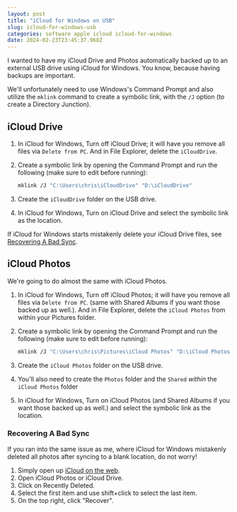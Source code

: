 ```yaml
---
layout: post
title: "iCloud for Windows on USB"
slug: icloud-for-windows-usb
categories: software apple icloud icloud-for-windows
date: 2024-02-23T23:45:37.968Z
---
```


I wanted to have my iCloud Drive and Photos automatically backed up to an external USB drive using iCloud for Windows. You know, because having backups are important.

We'll unfortunately need to use Windows's Command Prompt and also utilize the `mklink` command to create a symbolic link, with the `/J` option (to create a Directory Junction).

## iCloud Drive

1. In iCloud for Windows, Turn off iCloud Drive; it will have you remove all files via `Delete from PC`. And in File Explorer, delete the `iCloudDrive`.

2. Create a symbolic link by opening the Command Prompt and run the following (make sure to edit before running):

    ```sh
    mklink /J "C:\Users\chris\iCloudDrive" "D:\iCloudDrive"
    ```

3. Create the `iCloudDrive` folder on the USB drive.

4. In iCloud for Windows, Turn on iCloud Drive and select the symbolic link as the location.

If iCloud for Windows starts mistakenly delete your iCloud Drive files, see [Recovering A Bad Sync](#recovering-a-bad-sync).

## iCloud Photos

We're going to do almost the same with iCloud Photos.

1. In iCloud for Windows, Turn off iCloud Photos; it will have you remove all files via `Delete from PC`. (same with Shared Albums if you want those backed up as well.). And in File Explorer, delete the `iCloud Photos` from within your Pictures folder.

1. Create a symbolic link by opening the Command Prompt and run the following (make sure to edit before running):

    ```sh
    mklink /J "C:\Users\chris\Pictures\iCloud Photos" "D:\iCloud Photos"
    ```

1. Create the `iCloud Photos` folder on the USB drive.

1. You'll also need to create the `Photos` folder and the `Shared` *within* the `iCloud Photos` folder

1. In iCloud for Windows, Turn on iCloud Photos (and Shared Albums if you want those backed up as well.) and select the symbolic link as the location.

### Recovering A Bad Sync

If you ran into the same issue as me, where iCloud for Windows mistakenly deleted all photos after syncing to a blank location, do not worry!

1. Simply open up [iCloud on the web](https://www.icloud.com/).
2. Open iCloud Photos or iCloud Drive.
3. Click on Recently Deleted.
4. Select the first item and use shift+click to select the last item.
5. On the top right, click "Recover".
